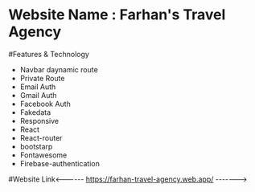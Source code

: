 # Website Name : Farhan's Travel Agency

#Features & Technology

* Navbar daynamic route
* Private Route
* Email Auth
* Gmail Auth
* Facebook Auth
* Fakedata
* Responsive
* React
* React-router
* bootstarp
* Fontawesome
* Firebase-authentication





#Website Link<------  https://farhan-travel-agency.web.app/  ------->
